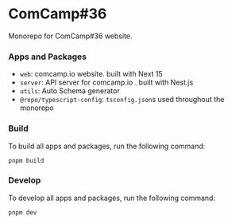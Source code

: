 # ComCamp#36

Monorepo for ComCamp#36 website.

### Apps and Packages

- `web`: comcamp.io website. built with Next 15
- `server`: API server for comcamp.io . built with Nest.js
- `utils`: Auto Schema generator
- `@repo/typescript-config`: `tsconfig.json`s used throughout the monorepo

### Build

To build all apps and packages, run the following command:

```
pnpm build
```

### Develop

To develop all apps and packages, run the following command:

```
pnpm dev
```
